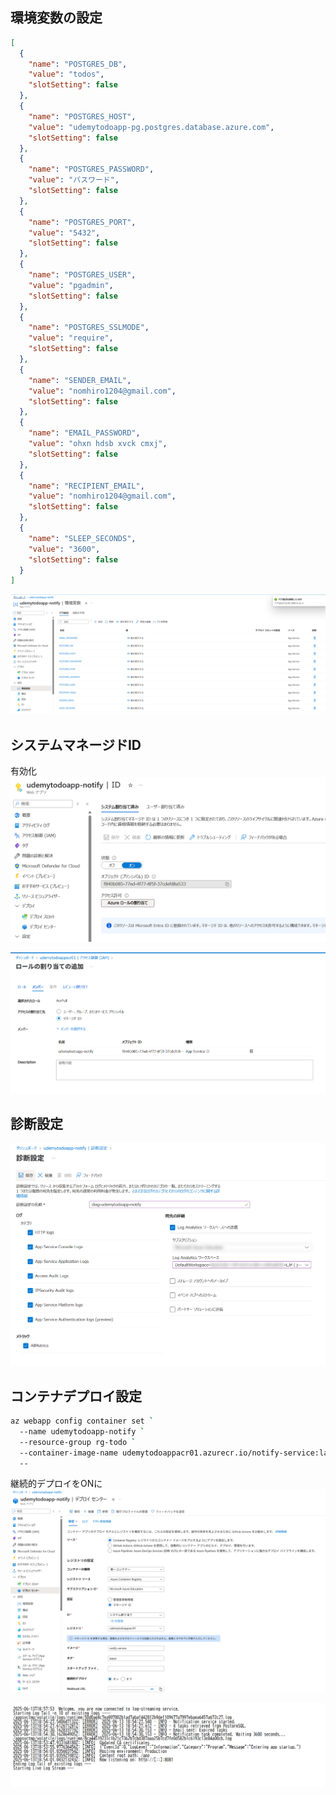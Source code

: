 
## 環境変数の設定

```json
[
  {
    "name": "POSTGRES_DB",
    "value": "todos",
    "slotSetting": false
  },
  {
    "name": "POSTGRES_HOST",
    "value": "udemytodoapp-pg.postgres.database.azure.com",
    "slotSetting": false
  },
  {
    "name": "POSTGRES_PASSWORD",
    "value": "パスワード",
    "slotSetting": false
  },
  {
    "name": "POSTGRES_PORT",
    "value": "5432",
    "slotSetting": false
  },
  {
    "name": "POSTGRES_USER",
    "value": "pgadmin",
    "slotSetting": false
  },
  {
    "name": "POSTGRES_SSLMODE",
    "value": "require",
    "slotSetting": false
  },
  {
    "name": "SENDER_EMAIL",
    "value": "nomhiro1204@gmail.com",
    "slotSetting": false
  },
  {
    "name": "EMAIL_PASSWORD",
    "value": "ohxn hdsb xvck cmxj",
    "slotSetting": false
  },
  {
    "name": "RECIPIENT_EMAIL",
    "value": "nomhiro1204@gmail.com",
    "slotSetting": false
  },
  {
    "name": "SLEEP_SECONDS",
    "value": "3600",
    "slotSetting": false
  }
]
```

![alt text](image.png)


## システムマネージドID
有効化
![alt text](image-1.png)

![alt text](image-2.png)

## 診断設定
![alt text](image-4.png)

## コンテナデプロイ設定

```bash
az webapp config container set `
  --name udemytodoapp-notify `
  --resource-group rg-todo `
  --container-image-name udemytodoappacr01.azurecr.io/notify-service:latest
  --
```

継続的デプロイをONに
![alt text](image-3.png)

![alt text](image-5.png)
